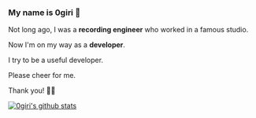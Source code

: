 ### My name is 0giri 🐶

Not long ago, I was a **recording engineer** who worked in a famous studio.

Now I'm on my way as a **developer**.

I try to be a useful developer.

Please cheer for me. 

Thank you! 🤟🏻

[![0giri's github stats](https://github-readme-stats.vercel.app/api?username=0giri)](https://github.com/anuraghazra/github-readme-stats)
